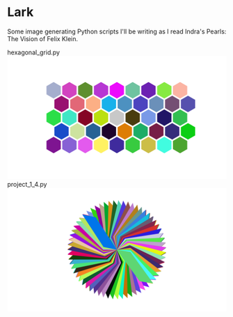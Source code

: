 # Lark
Some image generating Python scripts I'll be writing as I read Indra's Pearls: The Vision of Felix Klein.

hexagonal_grid.py
![alt text](https://github.com/Christopher-Gardner/Lark/blob/master/hexagonal_grid.png "Hexagonal Grid")
project_1_4.py
![alt text](https://github.com/Christopher-Gardner/Lark/blob/master/project_1_4.png "Irrational Rotations")

